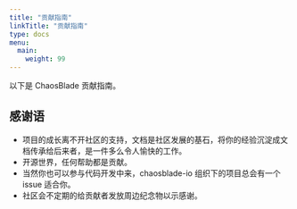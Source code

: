 ```yaml
---
title: "贡献指南"
linkTitle: "贡献指南"
type: docs
menu:
  main:
    weight: 99
---
```


以下是 ChaosBlade 贡献指南。

## 感谢语

* 项目的成长离不开社区的支持，文档是社区发展的基石，将你的经验沉淀成文档传承给后来者，是一件多么令人愉快的工作。
* 开源世界，任何帮助都是贡献。
* 当然你也可以参与代码开发中来，chaosblade-io 组织下的项目总会有一个 issue 适合你。
* 社区会不定期的给贡献者发放周边纪念物以示感谢。
